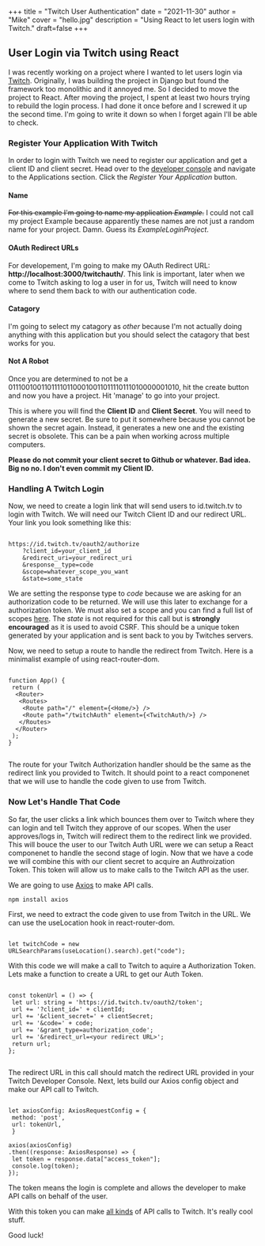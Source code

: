 +++
title = "Twitch User Authentication"
date = "2021-11-30"
author = "Mike"
cover = "hello.jpg"
description = "Using React to let users login with Twitch."
draft=false
+++

## User Login via Twitch using React

I was recently working on a project where I wanted to let users login via [Twitch](https://twitch.tv). Originally, I was building the project in Django but found the framework too monolithic and it annoyed me. So I decided to move the project to React. After moving the project, I spent at least two hours trying to rebuild the login process. I had done it once before and I screwed it up the second time. I'm going to write it down so when I forget again I'll be able to check. 


### Register Your Application With Twitch

In order to login with Twitch we need to register our application and get a client ID and client secret. Head over to the [developer console](https://dev.twitch.tv/console) and navigate to the Applications section. Click the *Register Your Application* button. 


#### Name
~~For this example I'm going to name my application *Example*.~~ I could not call my project Example because apparently these names are not just a random name for your project. Damn. Guess its *ExampleLoginProject*.


#### OAuth Redirect URLs
For developement, I'm going to make my OAuth Redirect URL: **http://localhost:3000/twitchauth/**. This link is important, later when we come to Twitch asking to log a user in for us, Twitch will need to know where to send them back to with our authentication code. 

#### Catagory
I'm going to select my catagory as *other* because I'm not actually doing anything with this application but you should select the catagory that best works for you.


#### Not A Robot
Once you are determined to not be a 011100100110111101100010011011110111010000001010, hit the create button and now you have a project. Hit 'manage' to go into your project. 

This is where you will find the **Client ID** and **Client Secret**. You will need to generate a new secret. Be sure to put it somewhere because you cannot be shown the secret again. Instead, it generates a new one and the existing secret is obsolete. This can be a pain when working across multiple computers.

**Please do not commit your client secret to Github or whatever. Bad idea. Big no no. I don't even commit my Client ID.**

### Handling A Twitch Login

Now, we need to create a login link that will send users to id.twitch.tv to login with Twitch.  We will need our Twitch Client ID and our redirect URL. Your link you look something like this:

~~~

https://id.twitch.tv/oauth2/authorize
    ?client_id=your_client_id
    &redirect_uri=your_redirect_uri
    &response__type=code
    &scope=whatever_scope_you_want
    &state=some_state

~~~

We are setting the response type to *code* because we are asking for an authorization code to be returned. We will use this later to exchange for a authorization token. We must also set a scope and you can find a full list of scopes [here](https://dev.twitch.tv/docs/authentication/#scopes). The *state* is not required for this call but is **strongly encouraged** as it is used to avoid CSRF. This should be a unique token generated by your application and is sent back to you by Twitches servers. 

Now, we need to setup a route to handle the redirect from Twitch. Here is a minimalist example of using react-router-dom.

~~~

function App() {
 return (
  <Router>
   <Routes>
    <Route path="/" element={<Home/>} />
    <Route path="/twitchAuth" element={<TwitchAuth/>} />
   </Routes>
  </Router>
 );
}


~~~

The route for your Twitch Authorization handler should be the same as the redirect link you provided to Twitch. It should point to a react componenet that we will use to handle the code given to use from Twitch. 

### Now Let's Handle That Code

So far, the user clicks a link which bounces them over to Twitch where they can login and tell Twitch they approve of our scopes. When the user approves/logs in, Twitch will redirect them to the redirect link we provided. This will bouce the user to our Twitch Auth URL were we can setup a React componenet to handle the second stage of login. Now that we have a code we will combine this with our client secret to acquire an Authroization Token. This token will allow us to make calls to the Twitch API as the user. 

We are going to use [Axios](https://axios-http.com/) to make API calls. 


```
npm install axios
```

First, we need to extract the code given to use from Twitch in the URL. We can use the useLocation hook in react-router-dom. 

~~~

let twitchCode = new URLSearchParams(useLocation().search).get("code");

~~~

With this code we will make a call to Twitch to aquire a Authorization Token. Lets make a function to create a URL to get our Auth Token.

~~~

const tokenUrl = () => {
 let url: string = 'https://id.twitch.tv/oauth2/token';
 url += '?client_id=' + clientId;
 url += '&client_secret=' + clientSecret;
 url += '&code=' + code;
 url += '&grant_type=authorization_code';
 url += '&redirect_url=<your redirect URL>';
 return url;
};


~~~

The redirect URL in this call should match the redirect URL provided in your Twitch Developer Console. Next, lets build our Axios config object and make our API call to Twitch.

~~~

let axiosConfig: AxiosRequestConfig = {
 method: 'post',
 url: tokenUrl,
 }

axios(axiosConfig)
.then((response: AxiosResponse) => {
 let token = response.data["access_token"];
 console.log(token);
});

 ~~~

The token means the login is complete and allows the developer to make API calls on behalf of the user. 

With this token you can make [all kinds](https://dev.twitch.tv/docs/api/reference) of API calls to Twitch. It's really cool stuff.

Good luck!
